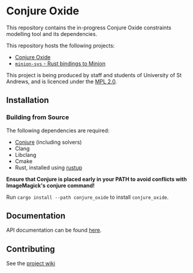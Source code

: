 # Conjure Oxide

This repository contains the in-progress Conjure Oxide constraints modelling
tool and its dependencies. 

This repository hosts the following projects:

* [Conjure Oxide](https://github.com/conjure-cp/conjure-oxide/tree/main/conjure_oxide)
* [`minion-sys` - Rust bindings to Minion](https://github.com/conjure-cp/conjure-oxide/tree/main/crates/minion-sys)

This project is being produced by staff and students of University of St
Andrews, and is licenced under the [MPL 2.0](./LICENCE).

## Installation

### Building from Source

The following dependencies are required:

* [Conjure](https://github.com/conjure-cp/conjure) (including solvers)
* Clang 
* Libclang
* Cmake
* Rust, installed using [rustup](https://rustup.rs/)

**Ensure that Conjure is placed early in your PATH to avoid conflicts with
ImageMagick's conjure command!**

Run `cargo install --path conjure_oxide` to install `conjure_oxide`.



## Documentation

API documentation can be found [here](https://conjure-cp.github.io/conjure-oxide/docs/).

## Contributing

See the [project wiki](https://github.com/conjure-cp/conjure-oxide/wiki)
<!-- vim: cc=80
-->
